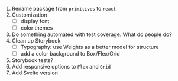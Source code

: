 1. Rename package from `primitives` to `react`
1. Customization
   - [ ] display font
   - [ ] color themes
1. Do something automated with test coverage. What do people do?
1. Clean up Storybook
   - [ ] Typography: use Weights as a better model for structure
   - [ ] add a color background to Box/Flex/Grid
1. Storybook tests?
1. Add responsive options to `Flex` and `Grid`
1. Add Svelte version
